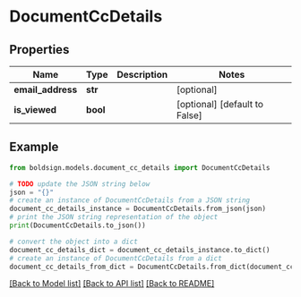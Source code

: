 # DocumentCcDetails


## Properties

Name | Type | Description | Notes
------------ | ------------- | ------------- | -------------
**email_address** | **str** |  | [optional] 
**is_viewed** | **bool** |  | [optional] [default to False]

## Example

```python
from boldsign.models.document_cc_details import DocumentCcDetails

# TODO update the JSON string below
json = "{}"
# create an instance of DocumentCcDetails from a JSON string
document_cc_details_instance = DocumentCcDetails.from_json(json)
# print the JSON string representation of the object
print(DocumentCcDetails.to_json())

# convert the object into a dict
document_cc_details_dict = document_cc_details_instance.to_dict()
# create an instance of DocumentCcDetails from a dict
document_cc_details_from_dict = DocumentCcDetails.from_dict(document_cc_details_dict)
```
[[Back to Model list]](../README.md#documentation-for-models) [[Back to API list]](../README.md#documentation-for-api-endpoints) [[Back to README]](../README.md)


